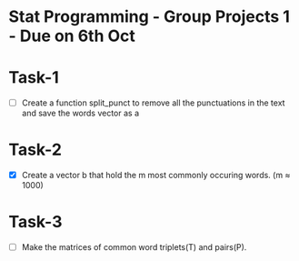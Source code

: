 # Stat Programming - Group Projects 1 - Due on 6th Oct

# Task-1
-[ ] Create a function split_punct to remove all the punctuations in the text and save the words vector as a

# Task-2
-[x] Create a vector b that hold the m most commonly occuring words. (m ≈ 1000) 

# Task-3
-[ ] Make the matrices of common word triplets(T) and pairs(P).
